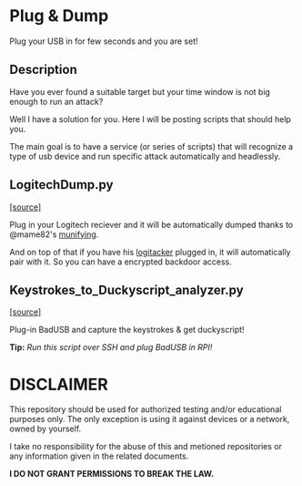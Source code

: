 # Plug & Dump
Plug your USB in for few seconds and you are set!
## Description
Have you ever found a suitable target but your time window is not big enough to run an attack?

Well I have a solution for you. Here I will be posting scripts that should help you.

The main goal is to have a service (or series of scripts) that will recognize a type of usb device and run specific attack automatically and headlessly.

## LogitechDump.py
[[source]](LogitechDump.py)

Plug in your Logitech reciever and it will be automatically dumped thanks to @mame82's [munifying](https://github.com/mame82/munifying).

And on top of that if you have his [logitacker](https://github.com/mame82/LOGITacker) plugged in, it will automatically pair with it. So you can have a encrypted backdoor access.

## Keystrokes_to_Duckyscript_analyzer.py
[[source]](Keystrokes_to_Duckyscript_analyzer.py)

Plug-in BadUSB and capture the keystrokes & get duckyscript!

**Tip:** *Run this script over SSH and plug BadUSB in RPI!*

# DISCLAIMER
This repository should be used for authorized testing and/or educational purposes only. 
The only exception is using it against devices or a network, owned by yourself.

I take no responsibility for the abuse of this and metioned repositories or any information given in
the related documents. 

**I DO NOT GRANT PERMISSIONS TO BREAK THE LAW.**
